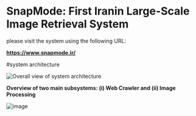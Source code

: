 # SnapMode: First Iranin Large-Scale Image Retrieval System 
please visit the system using the following URL: 

**https://www.snapmode.ir/**

#system architecture

![Overall view of system architecture ](https://user-images.githubusercontent.com/41056415/162418253-d7816fcc-0a47-473f-b28e-d8304aeef622.png)

**Overview of two main subsystems: (i) Web Crawler and (ii) Image Processing**

![image](https://user-images.githubusercontent.com/41056415/162418463-ad59f55c-1d16-4e66-8d8a-64a5935bd0aa.png)
